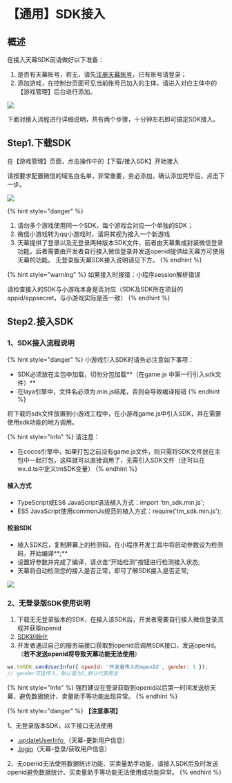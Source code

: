 # 【通用】SDK接入

## 概述

在接入天幕SDK前请做好以下准备：

1. 是否有天幕账号，若无，请先[注册天幕账号](https://www.skysriver.com)，已有账号请登录；
2. 添加游戏，在控制台页面可见当前账号已加入的主体，请进入对应主体中的【游戏管理】后台进行添加。

![](https://cdn.61week.com/tianmu/doc/index/image/selling/dev-guide/add-sdk/1.jpg)

下面对接入流程进行详细说明，共有两个步骤，十分钟左右即可搞定SDK接入。

## **Step1.下载SDK**

在【游戏管理】页面，点击操作中的【下载/接入SDK】开始接入

请按要求配置微信的域名白名单，非常重要，务必添加，确认添加完毕后，点击下一步。

![](https://cdn.61week.com/tianmu/doc/index/image/selling/dev-guide/add-sdk/2.jpg)

{% hint style="danger" %}
1. 请勿多个游戏使用同一个SDK，每个游戏会对应一个单独的SDK；
2. 微信小游戏转为qq小游戏时，请将其视为接入一个新游戏
3. 天幕提供了登录以及无登录两种版本SDK文件，前者由天幕集成封装微信登录功能，后者需要由开发者自行接入微信登录并发送openid提供给天幕方可使用天幕的功能。 无登录版天幕SDK接入说明请见下方。
{% endhint %}

{% hint style="warning" %}
如果接入时报错：小程序session解析错误

请检查接入的SDK与小游戏本身是否对应（SDK及SDK所在项目的appid/appsecret，与小游戏实际是否一致）
{% endhint %}

## **Step2.接入SDK**

### **1、SDK接入流程说明**

{% hint style="danger" %}
小游戏引入SDK时请务必注意如下事项：

* SDK必须放在主包中加载，切勿分包加载**（在game.js 中第一行引入sdk文件）**
* 在laya引擎中，文件名必须为.min.js结尾，否则会导致编译报错
{% endhint %}

将下载的sdk文件放置到小游戏工程中，在小游戏game.js中引入SDK，并在需要使用sdk功能的地方调用。

{% hint style="info" %}
请注意：

* 在cocos引擎中，如果打包之前没有game.js文件，则只需将SDK文件放在主包中一起打包，这样就可以直接调用了，无需引入SDK文件（还可以在wx.d.ts中定义tmSDK变量）
{% endhint %}

#### 植入方式

* TypeScript或ES6 JavaScript语法植入方式：import 'tm\_sdk.min.js';
* ES5 JavaScript使用commonJs规范的植入方式：require\('tm\_sdk.min.js'\);

#### 校验SDK

* 植入SDK后，复制屏幕上的检测码，在小程序开发工具中将启动参数设为检测码，开始编译**;**
* 设置好参数并完成了编译，请点击“开始检测”按钮进行检测接入状态;
* 天幕将自动检测您的接入是否正常，即可了解SDK接入是否正常;

![](https://cdn.61week.com/tianmu/doc/index/image/selling/dev-guide/add-sdk/3.gif)

### **2、无登录版SDK使用说明**

1. 下载无无登录版本的SDK，在接入该SDK后，开发者需要自行接入微信登录流程并获取openid
2. [SDK初始化](initialization.md)
3. 开发者通过自己的服务端接口获取到openid后调用SDK接口，发送openid。（**若不发送openid将导致天幕功能无法使用**）

```javascript
wx.tmSDK.sendUserInfo({ openId: '开发者传入的openId', gender: 1 }); 
// gender可选传入，默认值为1,默认代表男生 
```

{% hint style="info" %}
强烈建议在登录获取到openid以后第一时间发送给天幕，避免数据统计、卖量助手等功能出现异常。
{% endhint %}

{% hint style="danger" %}
**【注意事项】** 

1、无登录版本SDK，以下接口无法使用

*  [.updateUserInfo ](login/update-userinfo.md)（天幕-更新用户信息）
*  [.login](login/get-user-info.md)（天幕-登录/获取用户信息）

2、无openid无法使用数据统计功能、买卖量助手功能，请接入SDK后及时发送openid避免数据统计、买卖量助手等功能无法使用或功能异常。
{% endhint %}



